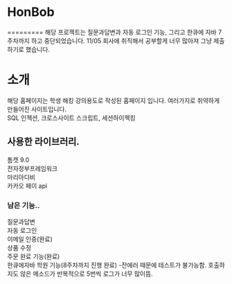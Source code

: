 # HonBob
=========
해당 프로젝트는 질문과답변과 자동 로그인 기능, 그리고 한큐에 자바 7주차까지 하고 중단되었습니다.
11/05 회사에 취직해서 공부할게 너무 많아져 그냥 제출하기로 했습니다.

# 소개
해당 홈페이지는 학생 해킹 강의용도로 작성된 홈페이지 입니다.
여러가지로 취약하게 만들어진 사이트입니다.  
SQL 인젝션, 크로스사이트 스크립트, 세션하이젝킹 


## 사용한 라이브러리.
톰캣 9.0    
전자정부프레임워크     
마리아디비    
카카오 페이 api    


### 남은 기능..
질문과답변   
자동 로그인       
이메일 인증(완료)     
상품 수정       
주문 완료 기능(완료)     
한큐에자바 학원 기능(8주차까지 진행 완료)
-잔에러 때문에 테스트가 불가능함. 호출하지도 않은 메소드가 반복적으로 5번씩 로그가 너무 많이뜸.

